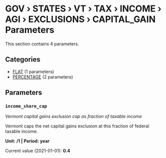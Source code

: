 # GOV › STATES › VT › TAX › INCOME › AGI › EXCLUSIONS › CAPITAL_GAIN Parameters

This section contains 4 parameters.

## Categories

- [FLAT](flat/index.md) (1 parameters)
- [PERCENTAGE](percentage/index.md) (2 parameters)

## Parameters

### `income_share_cap`
*Vermont capital gains exclusion cap as fraction of taxable income*

Vermont caps the net capital gains exclusion at this fraction of federal taxable income.

**Unit: /1 | Period: year**

Current value (2021-01-01): **0.4**

